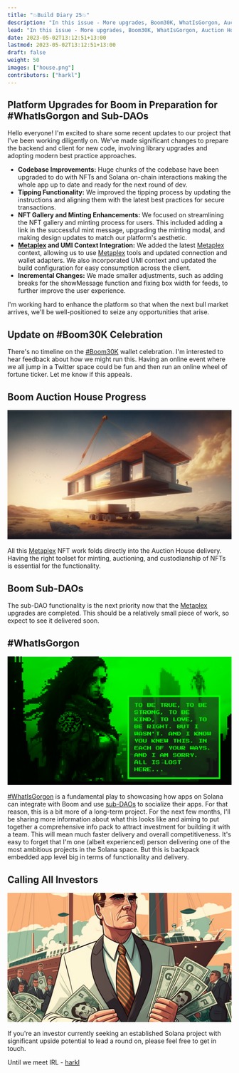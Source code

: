 ```yaml
---
title: "💥Build Diary 25💥"
description: "In this issue - More upgrades, Boom30K, WhatIsGorgon, Auction House, Invest"
lead: "In this issue - More upgrades, Boom30K, WhatIsGorgon, Auction House, Invest"
date: 2023-05-02T13:12:51+13:00
lastmod: 2023-05-02T13:12:51+13:00
draft: false
weight: 50
images: ["house.png"]
contributors: ["harkl"]
---
```


## Platform Upgrades for Boom in Preparation for #WhatIsGorgon and Sub-DAOs

Hello everyone! I'm excited to share some recent updates to our project that I've been working diligently on. We've made significant changes to prepare the backend and client for new code, involving library upgrades and adopting modern best practice approaches.

- **Codebase Improvements:** Huge chunks of the codebase have been upgraded to do with NFTs and Solana on-chain interactions making the whole app up to date and ready for the next round of dev.
- **Tipping Functionality:** We improved the tipping process by updating the instructions and aligning them with the latest best practices for secure transactions.
- **NFT Gallery and Minting Enhancements:** We focused on streamlining the NFT gallery and minting process for users. This included adding a link in the successful mint message, upgrading the minting modal, and making design updates to match our platform's aesthetic.
- **[Metaplex](https://www.metaplex.com) and UMI Context Integration:** We added the latest [Metaplex](https://www.metaplex.com) context, allowing us to use [Metaplex](https://www.metaplex.com) tools and updated connection and wallet adapters. We also incorporated UMI context and updated the build configuration for easy consumption across the client.
- **Incremental Changes:** We made smaller adjustments, such as adding breaks for the showMessage function and fixing box width for feeds, to further improve the user experience.

I'm working hard to enhance the platform so that when the next bull market arrives, we'll be well-positioned to seize any opportunities that arise.

## Update on #Boom30K Celebration

There's no timeline on the [#Boom30K](https://boom.army/explore?type=TAGS&term=%23Boom30K) wallet celebration. I'm interested to hear feedback about how we might run this. Having an online event where we all jump in a Twitter space could be fun and then run an online wheel of fortune ticker. Let me know if this appeals.

## Boom Auction House Progress

![Solid platform](house.png)

All this [Metaplex](https://www.metaplex.com) NFT work folds directly into the Auction House delivery. Having the right toolset for minting, auctioning, and custodianship of NFTs is essential for the functionality.

## Boom Sub-DAOs

The sub-DAO functionality is the next priority now that the [Metaplex](https://www.metaplex.com) upgrades are completed. This should be a relatively small piece of work, so expect to see it delivered soon.

## #WhatIsGorgon

![What is gorgon](gorgon.png)

[#WhatIsGorgon](https://boom.army/explore?type=TAGS&term=%23whatisgorgon) is a fundamental play to showcasing how apps on Solana can integrate with Boom and use [sub-DAOs](https://boom.army/d) to socialize their apps. For that reason, this is a bit more of a long-term project. For the next few months, I'll be sharing more information about what this looks like and aiming to put together a comprehensive info pack to attract investment for building it with a team. This will mean much faster delivery and overall competitiveness. It's easy to forget that I'm one (albeit experienced) person delivering one of the most ambitious projects in the Solana space. But this is backpack embedded app level big in terms of functionality and delivery.

## Calling All Investors

![Calling all investors](investor.png)

If you're an investor currently seeking an established Solana project with significant upside potential to lead a round on, please feel free to get in touch.

Until we meet IRL - [harkl](https://boom.army/harkl)
